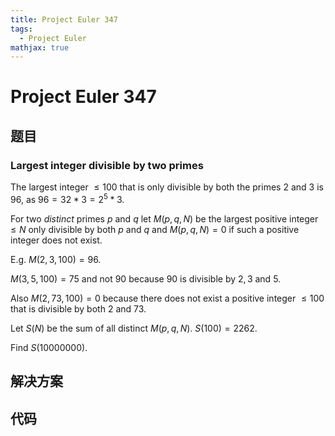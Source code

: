```yaml
---
title: Project Euler 347
tags:
  - Project Euler
mathjax: true
---
```

<escape><!-- more --></escape>
    
# Project Euler 347
## 题目
### Largest integer divisible by two primes



The largest integer $\le 100$ that is only divisible by both the primes $2$ and $3$ is $96$, as $96=32*3=2^5*3$.

For two *distinct* primes $p$ and $q$ let $M(p,q,N)$ be the largest positive integer $\le N$ only divisible by both $p$ and $q$ and $M(p,q,N)=0$ if such a positive integer does not exist.

E.g. $M(2,3,100)=96$.

$M(3,5,100)=75$ and not $90$ because $90$ is divisible by $2 ,3$ and $5$.

Also $M(2,73,100)=0$ because there does not exist a positive integer $\le 100$ that is divisible by both $2$ and $73$.


Let $S(N)$ be the sum of all distinct $M(p,q,N)$.
$S(100)=2262.$


Find $S(10 000 000)$.








## 解决方案


## 代码


